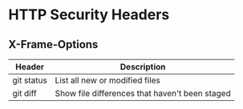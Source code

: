 # HTTP Security Headers
## X-Frame-Options
| Header | Description |
| --- | --- |
| git status | List all new or modified files |
| git diff | Show file differences that haven't been staged |
